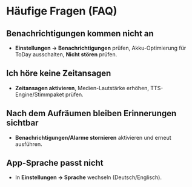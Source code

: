 ﻿# H&auml;ufige Fragen (FAQ)

## Benachrichtigungen kommen nicht an
- **Einstellungen &rarr; Benachrichtigungen** pr&uuml;fen, Akku-Optimierung f&uuml;r ToDay ausschalten, **Nicht st&ouml;ren** pr&uuml;fen.

## Ich h&ouml;re keine Zeitansagen
- **Zeitansagen aktivieren**, Medien-Lautst&auml;rke erh&ouml;hen, TTS-Engine/Stimmpaket pr&uuml;fen.

## Nach dem Aufr&auml;umen bleiben Erinnerungen sichtbar
- **Benachrichtigungen/Alarme stornieren** aktivieren und erneut ausf&uuml;hren.

## App-Sprache passt nicht
- In **Einstellungen &rarr; Sprache** wechseln (Deutsch/Englisch).
